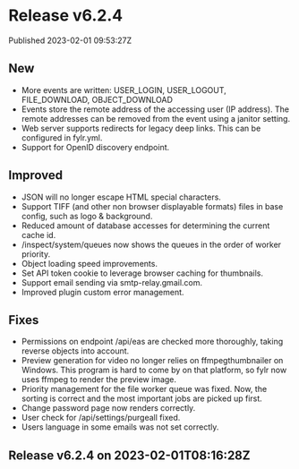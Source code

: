 
# Release v6.2.4

Published 2023-02-01 09:53:27Z

## New

* More events are written: USER_LOGIN, USER_LOGOUT, FILE_DOWNLOAD, OBJECT_DOWNLOAD
* Events store the remote address of the accessing user (IP address). The remote addresses can be removed from the event using a janitor setting.  
* Web server supports redirects for legacy deep links. This can be configured in fylr.yml. 
* Support for OpenID discovery endpoint.

## Improved

* JSON will no longer escape HTML special characters.
* Support TIFF (and other non browser displayable formats) files in base config, such as logo & background.
* Reduced amount of database accesses for determining the current cache id.
* /inspect/system/queues now shows the queues in the order of worker priority.
* Object loading speed improvements.
* Set API token cookie to leverage browser caching for thumbnails.
* Support email sending via smtp-relay.gmail.com.
* Improved plugin custom error management.

## Fixes

* Permissions on endpoint /api/eas are checked more thoroughly, taking reverse objects into account.
* Preview generation for video no longer relies on ffmpegthumbnailer on Windows. This program is hard to come by on that platform, so fylr now uses ffmpeg to render the preview image.
* Priority management for the file worker queue was fixed. Now, the sorting is correct and the most important jobs are picked up first.
* Change password page now renders correctly.
* User check for /api/settings/purgeall fixed.
* Users language in some emails was not set correctly.

## Release v6.2.4 on 2023-02-01T08:16:28Z